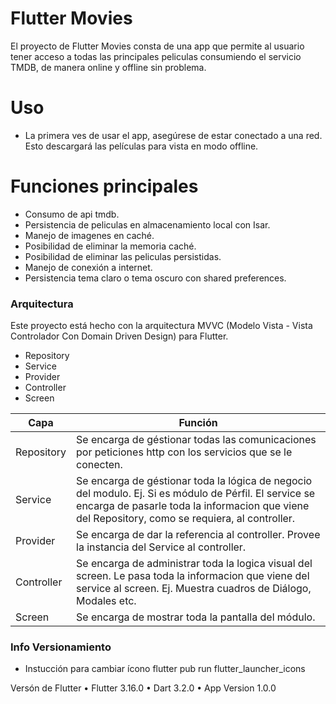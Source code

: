 # Flutter Movies
El proyecto de Flutter Movies consta de una app que permite al usuario tener acceso a todas las principales peliculas consumiendo el servicio TMDB, de manera online y offline sin problema.

# Uso
- La primera ves de usar el app, asegúrese de estar conectado a una red. Esto descargará las películas para vista en modo offline. 


# Funciones principales
- Consumo de api tmdb.
- Persistencia de peliculas en almacenamiento local con Isar.
- Manejo de imagenes en caché.
- Posibilidad de eliminar la memoria caché.
- Posibilidad de eliminar las peliculas persistidas.
- Manejo de conexión a internet.
- Persistencia tema claro o tema oscuro con shared preferences.


### Arquitectura
Este proyecto está hecho con la arquitectura MVVC (Modelo Vista - Vista Controlador Con Domain Driven Design) para Flutter.

- Repository
- Service
- Provider
- Controller
- Screen

| Capa | Función |
| ------ | ------ |
| Repository | Se encarga de géstionar todas las comunicaciones por peticiones http con los servicios que se le conecten. |
| Service | Se encarga de géstionar toda la lógica de negocio del modulo. Ej. Si es módulo de Pérfil. El service se encarga de pasarle toda la informacion que viene del Repository, como se requiera, al controller.
| Provider | Se encarga de dar la referencia al controller. Provee la instancia del Service al controller.|
| Controller | Se encarga de administrar toda la logica visual del screen. Le pasa toda la informacion que viene del service al screen. Ej. Muestra cuadros de Diálogo, Modales etc. |
| Screen | Se encarga de mostrar toda la pantalla del módulo.  |

### Info Versionamiento
- Instucción para cambiar ícono
flutter pub run flutter_launcher_icons


 Versón de Flutter
• Flutter 3.16.0
• Dart 3.2.0 
• App Version 1.0.0